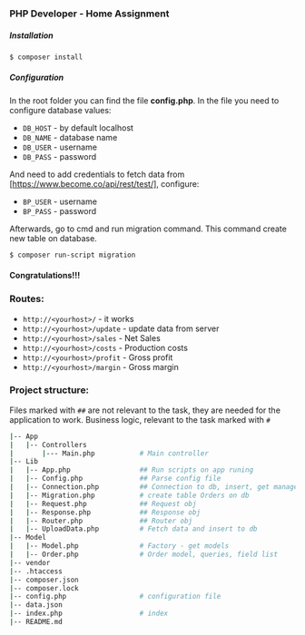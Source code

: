 ### PHP Developer - Home Assignment

##### Installation
```bash
$ composer install
```
##### Configuration
In the root folder you can find the file **config.php**. In the file you need to configure database values:
- `DB_HOST` - by default localhost
- `DB_NAME` - database name
- `DB_USER` - username
- `DB_PASS` - password

And need to add credentials to fetch data from [https://www.become.co/api/rest/test/], configure:
- `BP_USER` - username
- `BP_PASS` - password

Afterwards, go to cmd and run migration command. This command create new table on database.
```bash
$ composer run-script migration
```

#### Congratulations!!! 

### Routes:
- `http://<yourhost>/` - it works
- `http://<yourhost>/update` - update data from server 
- `http://<yourhost>/sales` - Net Sales
- `http://<yourhost>/costs` - Production costs
- `http://<yourhost>/profit` - Gross profit
- `http://<yourhost>/margin` - Gross margin

### Project structure:
Files marked with `##` are not relevant to the task, they are needed for the application to work.
Business logic, relevant to the task marked with `#`
```bash 
|-- App                         
|   |-- Controllers
|       |--- Main.php           # Main controller
|-- Lib
|   |-- App.php                 ## Run scripts on app runing             
|   |-- Config.php              ## Parse config file
|   |-- Connection.php          ## Connection to db, insert, get manager
|   |-- Migration.php           # create table Orders on db
|   |-- Request.php             ## Request obj
|   |-- Response.php            ## Response obj
|   |-- Router.php              ## Router obj
|   |-- UploadData.php          # Fetch data and insert to db
|-- Model
|   |-- Model.php               # Factory - get models
|   |-- Order.php               # Order model, queries, field list 
|-- vendor
|-- .htaccess                   
|-- composer.json
|-- composer.lock
|-- config.php                  # configuration file
|-- data.json
|-- index.php                   # index
|-- README.md
```